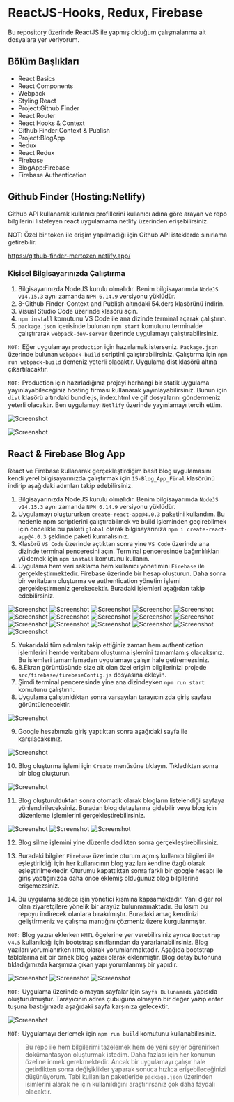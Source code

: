 # ReactJS-Hooks, Redux, Firebase

Bu repository üzerinde ReactJS ile yapmış olduğum çalışmalarıma ait dosyalara yer veriyorum.

## Bölüm Başlıkları

- React Basics
- React Components
- Webpack
- Styling React
- Project:Github Finder
- React Router
- React Hooks & Context
- Github Finder:Context & Publish
- Project:BlogApp
- Redux
- React Redux
- Firebase
- BlogApp:Firebase
- Firebase Authentication

## Github Finder (Hosting:Netlify)
Github API kullanarak kullanıcı profillerini kullanıcı adına göre arayan ve repo bilgilerini listeleyen react uygulamama netlify üzerinden erişebilirsiniz. 

NOT: Özel bir token ile erişim yapılmadığı için Github API isteklerde sınırlama getirebilir.

https://github-finder-mertozen.netlify.app/

### Kişisel Bilgisayarınızda Çalıştırma
1. Bilgisayarınızda NodeJS kurulu olmalıdır. Benim bilgisayarımda `NodeJS v14.15.3` aynı zamanda `NPM 6.14.9` versiyonu yüklüdür.
2. 8-Github Finder-Context and Publish altındaki 54.ders klasörünü indirin.
3. Visual Studio Code üzerinde klasörü açın.
4. `npm install` komutunu VS Code ile ana dizinde terminal açarak çalıştırın.
5. `package.json` içerisinde bulunan `npm start` komutunu terminalde çalıştırarak `webpack-dev-server` üzerinde uygulamayı çalıştırabilirsiniz.

`NOT:` Eğer uygulamayı `production` için hazırlamak isterseniz. `Package.json` üzerinde bulunan `webpack-build` scriptini çalıştırabilirsiniz. Çalıştırma için `npm run webpack-build` demeniz yeterli olacaktır. Uygulama dist klasörü altına çıkartılacaktır.   

`NOT:` Production için hazırladığınız projeyi herhangi bir statik uygulama yayınlayabileceğiniz hosting firması kullanarak yayınlayabilirsiniz. Bunun için `dist` klasörü altındaki bundle.js, index.html ve gif dosyalarını göndermeniz yeterli olacaktır. Ben uygulamayı `Netlify` üzerinde yayınlamayı tercih ettim.

![Screenshot](0-Content/GithubFinder1.PNG)

![Screenshot](0-Content/GithubFinder2.PNG)

## React & Firebase Blog App
React ve Firebase kullanarak gerçekleştirdiğim basit blog uygulamasını kendi yerel bilgisayarınızda çalıştırmak için `15-Blog_App_Final` klasörünü indirip aşağıdaki adımları takip edebilirsiniz.

1. Bilgisayarınızda NodeJS kurulu olmalıdır. Benim bilgisayarımda `NodeJS v14.15.3` aynı zamanda `NPM 6.14.9` versiyonu yüklüdür.
2. Uygulamayı oluştururken `create-react-app@4.0.3` paketini kullandım. Bu nedenle npm scriptlerini çalıştırabilmek ve build işleminden geçirebilmek için öncelikle bu paketi `global` olarak bilgisayarınıza `npm i create-react-app@4.0.3` şeklinde paketi kurmalısınız.
3. Klasörü `VS Code` üzerinde açtıktan sonra yine `VS Code` üzerinde ana dizinde terminal penceresini açın. Terminal penceresinde bağımlılıkları yüklemek için `npm install` komutunu kullanın.
4. Uygulama hem veri saklama hem kullanıcı yönetimini `Firebase` ile gerçekleştirmektedir. Firebase üzerinde bir hesap oluşturun. Daha sonra bir veritabanı oluşturma ve authentication yönetim işlemi gerçekleştirmeniz gerekecektir. Buradaki işlemleri aşağıdan takip edebilirsiniz.

![Screenshot](0-Content/Firebase1.PNG)
![Screenshot](0-Content/Firebase2.PNG)
![Screenshot](0-Content/Firebase3.PNG)
![Screenshot](0-Content/Firebase4.PNG)
![Screenshot](0-Content/Firebase5.PNG)
![Screenshot](0-Content/Firebase6.PNG)
![Screenshot](0-Content/Firebase7.PNG)
![Screenshot](0-Content/Firebase8.PNG)
![Screenshot](0-Content/Firebase9.PNG)
![Screenshot](0-Content/Firebase10.PNG)
![Screenshot](0-Content/Firebase11.PNG)
![Screenshot](0-Content/Firebase12.PNG)
![Screenshot](0-Content/Firebase13.PNG)
![Screenshot](0-Content/Firebase14.PNG)
![Screenshot](0-Content/Firebase15.PNG)
![Screenshot](0-Content/Firebase16.PNG)

5. Yukarıdaki tüm adımları takip ettiğiniz zaman hem authentication işlemlerini hemde veritabanı oluşturma işlemini tamamlamış olacaksınız. Bu işlemleri tamamlamadan uygulamayı çalışır hale getiremezsiniz.
6. 8.Ekran görüntüsünde size ait olan özel erişim bilgilerinizi projede `src/firebase/firebaseConfig.js` dosyasına ekleyin.
7. Şimdi terminal penceresinde yine ana dizindeyken `npm run start` komutunu çalıştırın.
8. Uygulama çalıştırıldıktan sonra varsayılan tarayıcınızda giriş sayfası görüntülenecektir.

![Screenshot](0-Content/BlogApp1.PNG)

9. Google hesabınızla giriş yaptıktan sonra aşağıdaki sayfa ile karşılacaksınız.

![Screenshot](0-Content/BlogApp2.PNG)

10. Blog oluşturma işlemi için `Create` menüsüne tıklayın. Tıkladıktan sonra bir blog oluşturun.

![Screenshot](0-Content/BlogApp3.PNG)

11. Blog oluşturulduktan sonra otomatik olarak blogların listelendiği sayfaya yönlendirileceksiniz. Buradan blog detaylarına gidebilir veya blog için düzenleme işlemlerini gerçekleştirebilirsiniz.

![Screenshot](0-Content/BlogApp4.PNG)
![Screenshot](0-Content/BlogApp5.PNG)
![Screenshot](0-Content/BlogApp6.PNG)

12. Blog silme işlemini yine düzenle dedikten sonra gerçekleştirebilirsiniz.

13. Buradaki bilgiler `Firebase` üzerinde oturum açmış kullanıcı bilgileri ile eşleştirildiği için her kullanıcının blog yazıları kendine özgü olarak eşleştirilmektedir. Oturumu kapattıktan sonra farklı bir google hesabı ile giriş yaptığınızda daha önce eklemiş olduğunuz blog bilgilerine erişemezsiniz.

14. Bu uygulama sadece işin yönetici kısmına kapsamaktadır. Yani diğer rol olan ziyaretçilere yönelik bir arayüz bulunmamaktadır. Bu kısım bu repoyu indirecek olanlara bırakılmıştır. Buradaki amaç kendinizi geliştirmeniz ve çalışma mantığını çözmeniz üzere kurgulanmıştır.

`NOT:` Blog yazısı eklerken `HMTL` ögelerine yer verebilirsiniz ayrıca `Bootstrap v4.5` kullanıldığı için bootstrap sınıflarından da yararlanabilirsiniz. Blog yazıları yorumlanırken `HTML` olarak yorumlanmaktadır. Aşağıda bootstrap tablolarına ait bir örnek blog yazısı olarak eklenmiştir. Blog detay butonuna tıkladığımızda karşımıza çıkan yapı yorumlanmış bir yapıdır.

![Screenshot](0-Content/BlogApp7.PNG)
![Screenshot](0-Content/BlogApp8.PNG)
![Screenshot](0-Content/BlogApp9.PNG)

`NOT:` Uygulama üzerinde olmayan sayfalar için `Sayfa Bulunamadı` yapısıda oluşturulmuştur. Tarayıcının adres çubuğuna olmayan bir değer yazıp enter tuşuna bastığınızda aşağıdaki sayfa karşınıza gelecektir.

![Screenshot](0-Content/BlogApp10.PNG)

`NOT:` Uygulamayı derlemek için `npm run build` komutunu kullanabilirsiniz.

> Bu repo ile hem bilgilerimi tazelemek hem de yeni şeyler öğrenirken dokümantasyon oluşturmak istedim. Daha fazlası için her konunun özeline inmek gerekmektedir. Ancak bir uygulamayı çalışır hale getirdikten sonra değişiklikler yaparak sonuca hızlıca erişebileceğinizi düşünüyorum. Tabi kullanılan paketleride `package.json` üzerinden isimlerini alarak ne için kullanıldığını araştırırsanız çok daha faydalı olacaktır.

